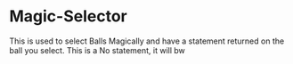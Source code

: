 # Magic-Selector
This is used to select Balls Magically and have a statement returned on the ball you select.
This is a No statement, it will bw
